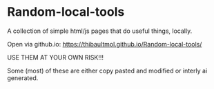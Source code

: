 # Random-local-tools
A collection of simple html/js pages that do useful things, locally. 

Open via github.io: https://thibaultmol.github.io/Random-local-tools/

USE THEM AT YOUR OWN RISK!!!

Some (most) of these are either copy pasted and modified or interly ai generated. 